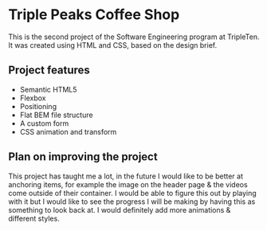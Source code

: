 # Triple Peaks Coffee Shop

This is the second project of the Software Engineering program at TripleTen. It was created using HTML and CSS, based on the design brief.

## Project features

- Semantic HTML5
- Flexbox
- Positioning
- Flat BEM file structure
- A custom form
- CSS animation and transform

## Plan on improving the project

This project has taught me a lot, in the future I would like to be better at anchoring items, for example the image on the header page & the videos come outside of their container. I would be able to figure this out by playing with it but I would like to see the progress I will be making by having this as something to look back at. I would definitely add more animations & different styles.
